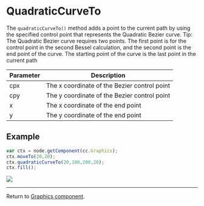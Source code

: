 # QuadraticCurveTo

The `quadraticCurveTo()` method adds a point to the current path by using the specified control point that represents the Quadratic Bezier curve.
Tip: The Quadratic Bezier curve requires two points. The first point is for the control point in the second Bessel calculation, and the second point is the end point of the curve. The starting point of the curve is the last point in the current path

| Parameter | Description
| -------------- | ----------- |
| cpx | The x coordinate of the Bezier control point
| cpy | The y coordinate of the Bezier control point
| x | The x coordinate of the end point
| y | The y coordinate of the end point

## Example

```javascript
var ctx = node.getComponent(cc.Graphics);
ctx.moveTo(20,20);
ctx.quadraticCurveTo(20,100,200,20);
ctx.fill();
```

<a href="graphics/quadraticCurveTo.png"><img src="graphics/quadraticCurveTo.png"></a>

<hr>

Return to [Graphics component](index.md).
